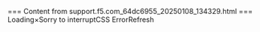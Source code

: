 === Content from support.f5.com_64dc6955_20250108_134329.html ===
Loading×Sorry to interruptCSS ErrorRefresh
